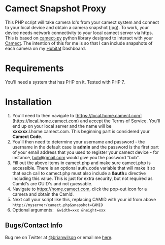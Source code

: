 # Camect Snapshot Proxy
This PHP script will take camera Id's from your camect system and connect to
your local device and obtain a camera snapshot (jpg). To work, your device
needs network connectivity to your local camect server via https. This is based on [camect-py](https://github.com/camect/camect-py)
python library designed to interact with your
[Camect](https://www.camect.com). The intention of this for me is so that I can
include snapshots of each camera on my
[Hubitat](https://github.com/bdwilson/hubitat) Dashboard.

# Requirements
You'll need a system that has PHP on it. Tested with PHP 7. 

# Installation 
1. You'll need to then navigate to [https://local.home.camect.com](https://local.home.camect.com) and accept the Terms of Service. You'll end up on your local server and the name will be **xxxxxx**.l.home.camect.com. This beginning part is considered your **Camect Code**. 
2. You'll then need to determine your username and password - the username in the default case is **admin** and the password is the first part of your email address that you used to register your camect device - for instance, bob@gmail.com would give you the password "bob".
3. Fill out the above items in camect.php and make sure camect.php is accessible.  There is an optional auth_code variable that will make it so that each call to camect.php must also include a **&auth=** directive including this value. This is just for extra security, but not required as CamId's are GUID's and not guessable. 
4. Navigate to https://home.camect.com, click the pop-out icon for a camera and obtain the CamId.
5. Next call your script like this, replacing CAMID with your id from above <code>http://myserver/camect.php&snapshot=CAMID</code>
6. Optional arguments: <code> &width=xxx &height=xxx </code>

Bugs/Contact Info
-----------------
Bug me on Twitter at [@brianwilson](http://twitter.com/brianwilson) or email me [here](http://cronological.com/comment.php?ref=bubba).
